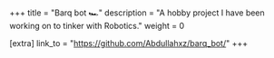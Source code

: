 +++
title = "Barq bot 🏎"
description = "A hobby project I have been working on to tinker with Robotics."
weight = 0

[extra]
link_to = "https://github.com/Abdullahxz/barq_bot/"
+++